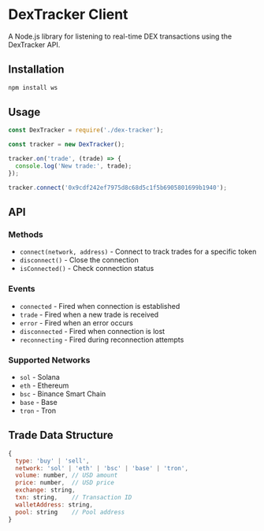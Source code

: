 # DexTracker Client

A Node.js library for listening to real-time DEX transactions using the DexTracker API.

## Installation

```bash
npm install ws
```

## Usage

```javascript
const DexTracker = require('./dex-tracker');

const tracker = new DexTracker();

tracker.on('trade', (trade) => {
  console.log('New trade:', trade);
});

tracker.connect('0x9cdf242ef7975d8c68d5c1f5b6905801699b1940');
```

## API

### Methods

- `connect(network, address)` - Connect to track trades for a specific token
- `disconnect()` - Close the connection
- `isConnected()` - Check connection status

### Events

- `connected` - Fired when connection is established
- `trade` - Fired when a new trade is received
- `error` - Fired when an error occurs
- `disconnected` - Fired when connection is lost
- `reconnecting` - Fired during reconnection attempts

### Supported Networks

- `sol` - Solana
- `eth` - Ethereum
- `bsc` - Binance Smart Chain
- `base` - Base
- `tron` - Tron

## Trade Data Structure

```javascript
{
  type: 'buy' | 'sell',
  network: 'sol' | 'eth' | 'bsc' | 'base' | 'tron',
  volume: number, // USD amount
  price: number,  // USD price
  exchange: string,
  txn: string,    // Transaction ID
  walletAddress: string,
  pool: string    // Pool address
}
```
